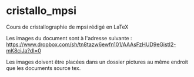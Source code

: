 # cristallo_mpsi
Cours de cristallographie de mpsi rédigé en LaTeX

Les images du document sont à l'adresse suivante :
https://www.dropbox.com/sh/tn8tazw6ewfn101/AAAsFzHUD9eGistI2-mK8ciJa?dl=0

Les images doivent être placées dans un dossier pictures au même endroit que les documents source tex.

